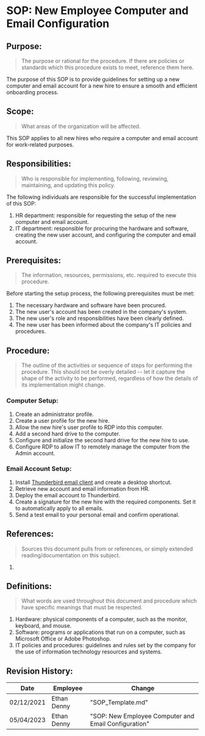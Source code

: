 # SOP: New Employee Computer and Email Configuration

## Purpose:

> The purpose or rational for the procedure. If there are policies or standards which this procedure exists to meet, reference them here.

The purpose of this SOP is to provide guidelines for setting up a new computer and email account for a new hire to ensure a smooth and efficient onboarding process.

## Scope:

> What areas of the organization will be affected.

This SOP applies to all new hires who require a computer and email account for work-related purposes.

## Responsibilities:

> Who is responsible for implementing, following, reviewing, maintaining, and updating this policy.

The following individuals are responsible for the successful implementation of this SOP:
1.  HR department: responsible for requesting the setup of the new computer and email account.
1.  IT department: responsible for procuring the hardware and software, creating the new user account, and configuring the computer and email account.

## Prerequisites:

> The information, resources, permissions, etc. required to execute this procedure.

Before starting the setup process, the following prerequisites must be met:

1.  The necessary hardware and software have been procured.
1.  The new user's account has been created in the company's system.
1.  The new user's role and responsibilities have been clearly defined.
1.  The new user has been informed about the company's IT policies and procedures.

## Procedure:

> The outline of the activities or sequence of steps for performing the procedure. This should not be overly detailed -- let it capture the shape of the activity to be performed, regardless of how the details of its implementation might change.

### Computer Setup:

1. Create an administrator profile.
1. Create a user profile for the new hire.
1. Allow the new hire's user profile to RDP into this computer.
1. Add a second hard drive to the computer.
1. Configure and initialize the second hard drive for the new hire to use.
1. Configure RDP to allow IT to remotely manage the computer from the Admin account.

### Email Account Setup:

1. Install [Thunderbird email client](https://www.thunderbird.net/en-US/{:target="_blank"}) and create a desktop shortcut.
1. Retrieve new account and email information from HR.
1. Deploy the email account to Thunderbird.
1. Create a signature for the new hire with the required components. Set it to automatically apply to all emails.
1. Send a test email to your personal email and confirm operational.

## References:

> Sources this document pulls from or references, or simply extended reading/documentation on this subject.

1. 

## Definitions:

> What words are used throughout this document and procedure which have specific meanings that must be respected.

1.  Hardware: physical components of a computer, such as the monitor, keyboard, and mouse.
1.  Software: programs or applications that run on a computer, such as Microsoft Office or Adobe Photoshop.
1.  IT policies and procedures: guidelines and rules set by the company for the use of information technology resources and systems.

## Revision History:

| Date | Employee | Change|
| ---- | -------- | ------|
| 02/12/2021 | Ethan Denny | "SOP_Template.md" |
| 05/04/2023 | Ethan Denny | "SOP: New Employee Computer and Email Configuration" |

